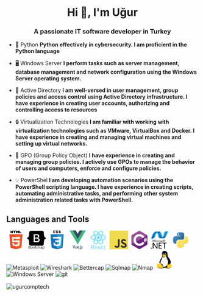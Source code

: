 <h1 align="center">Hi 👋, I'm Uğur</h1>
<h3 align="center">A passionate IT software developer in Turkey</h3>

- 🐍 Python **Python effectively in cybersecurity. I am proficient in the Python language**

- 🖥️ Windows Server **I perform tasks such as server management, database management and network configuration using the Windows Server operating system.**

- 🔑 Active Directory **I am well-versed in user management, group policies and access control using Active Directory infrastructure. I have experience in creating user accounts, authorizing and controlling access to resources**

- 🔒 Virtualization Technologies **I am familiar with working with virtualization technologies such as VMware, VirtualBox and Docker. I have experience in creating and managing virtual machines and setting up virtual networks.**

- 🔧 GPO (Group Policy Object) **I have experience in creating and managing group policies. I actively use GPOs to manage the behavior of users and computers, enforce and configure policies.**

- 💡 PowerShel **I am developing automation scenarios using the PowerShell scripting language. I have experience in creating scripts, automating administrative tasks, and performing other system administration related tasks with PowerShell.**




## Languages and Tools

  <img src="https://raw.githubusercontent.com/devicons/devicon/master/icons/html5/html5-original-wordmark.svg" alt="html5" width="50" height="50"/>
  <img src="https://raw.githubusercontent.com/devicons/devicon/master/icons/bootstrap/bootstrap-plain-wordmark.svg" alt="bootstrap" width="50" height="50"/>
  <img src="https://raw.githubusercontent.com/devicons/devicon/master/icons/css3/css3-original-wordmark.svg" alt="css3" width="50" height="50"/>
  <img src="https://raw.githubusercontent.com/devicons/devicon/master/icons/vuejs/vuejs-original-wordmark.svg" alt="vuejs" width="50" height="50"/>
  <img src="https://raw.githubusercontent.com/devicons/devicon/master/icons/react/react-original-wordmark.svg" alt="react" width="50" height="50"/>
  <img src="https://raw.githubusercontent.com/devicons/devicon/master/icons/javascript/javascript-original.svg" alt="javascript" width="50" height="50"/>
  
  <img src="https://raw.githubusercontent.com/devicons/devicon/master/icons/csharp/csharp-original.svg" alt="csharp" width="50" height="50"/>
  <img src="https://raw.githubusercontent.com/devicons/devicon/master/icons/dot-net/dot-net-original-wordmark.svg" alt="dotnet" width="50" height="50"/>
  <img src="https://raw.githubusercontent.com/devicons/devicon/master/icons/python/python-original.svg" alt="python" width="50" height="50"/>

  <img src="https://r.resimlink.com/hNb6U3tGmVLE.png" title="Metasploit" alt="Metasploit" width="50" height="50"/>
  <img src="https://r.resimlink.com/h36Vo9X4H.png" title="Wireshark" alt="Wireshark" width="50" height="50"/>
  <img src="https://r.resimlink.com/Co9MS4ZBT.png" title="Bettercap" alt="Bettercap" width="50" height="50"/>
  <img src="https://r.resimlink.com/ZyQJ5jU3.png" title="Sqlmap" alt="Sqlmap"  width="50" height="50"/>
 <img src="https://r.resimlink.com/A7Z2jwkGPX-0.png" title="Nmap" alt="Nmap" width="50" height="50"/>

<img src="https://raw.githubusercontent.com/devicons/devicon/master/icons/linux/linux-original.svg" alt="linux" width="50" height="50"/>
<img src="https://r.resimlink.com/ZvPJGW2R.png" title="Windows Server" alt="Windows Server" width="50" height="50"/>

<img src="https://www.vectorlogo.zone/logos/git-scm/git-scm-icon.svg" alt="git" width="50" height="50"/>

<p><img align="center" src="https://github-readme-stats.vercel.app/api/top-langs?username=ugurcomptech&show_icons=true&locale=en&layout=compact" alt="ugurcomptech" /></p>
